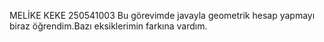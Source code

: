 MELİKE KEKE
250541003
Bu görevimde javayla geometrik hesap yapmayı biraz öğrendim.Bazı eksiklerimin farkına vardım.
